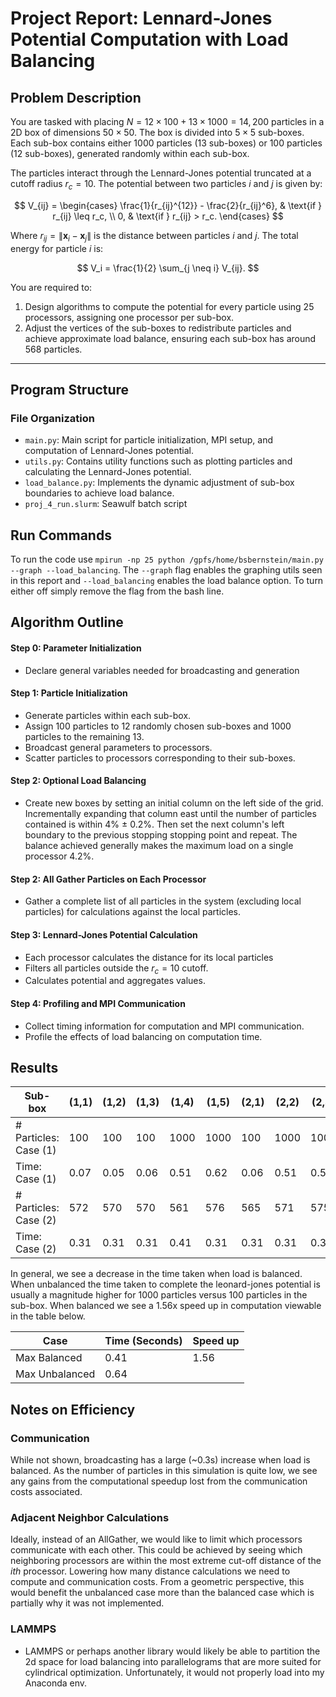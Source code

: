 # Project Report: Lennard-Jones Potential Computation with Load Balancing

## Problem Description

You are tasked with placing $N = 12 × 100 + 13 × 1000 = 14,200$ particles in a 2D box of dimensions $50 × 50$. The box is divided into $5 × 5$ sub-boxes. Each sub-box contains either $1000$ particles (13 sub-boxes) or $100$ particles (12 sub-boxes), generated randomly within each sub-box.

The particles interact through the Lennard-Jones potential truncated at a cutoff radius $r_c = 10$. The potential between two particles $i$ and $j$ is given by:

$$
V_{ij} =
\begin{cases}
\frac{1}{r_{ij}^{12}} - \frac{2}{r_{ij}^6}, & \text{if } r_{ij} \leq r_c, \\
0, & \text{if } r_{ij} > r_c.
\end{cases}
$$

Where $r_{ij} = \| \mathbf{x}_i - \mathbf{x}_j \|$ is the distance between particles $i$ and $j$. The total energy for particle $i$ is:

$$
V_i = \frac{1}{2} \sum_{j \neq i} V_{ij}.
$$

You are required to:

1. Design algorithms to compute the potential for every particle using 25 processors, assigning one processor per sub-box.
2. Adjust the vertices of the sub-boxes to redistribute particles and achieve approximate load balance, ensuring each sub-box has around $568$ particles.

---

## Program Structure

### File Organization

- `main.py`: Main script for particle initialization, MPI setup, and computation of Lennard-Jones potential.
- `utils.py`: Contains utility functions such as plotting particles and calculating the Lennard-Jones potential.
- `load_balance.py`: Implements the dynamic adjustment of sub-box boundaries to achieve load balance.
- `proj_4_run.slurm`: Seawulf batch script

## Run Commands
To run the code use ```mpirun -np 25 python /gpfs/home/bsbernstein/main.py --graph --load_balancing```. The ```--graph``` flag enables the graphing utils seen in this report and ```--load_balancing``` enables the load balance option. To turn either off simply remove the flag from the bash line.

## Algorithm Outline

#### **Step 0: Parameter Initialization**
- Declare general variables needed for broadcasting and generation

#### **Step 1: Particle Initialization**
- Generate particles within each sub-box.
- Assign $100$ particles to 12 randomly chosen sub-boxes and $1000$ particles to the remaining 13.
- Broadcast general parameters to processors.
- Scatter particles to processors corresponding to their sub-boxes.

#### **Step 2: Optional Load Balancing**
- Create new boxes by setting an initial column on the left side of the grid. Incrementally expanding that column east until the number of particles contained is within 4% $\pm$ 0.2%. Then set the next column's left boundary to the previous stopping stopping point and repeat. The balance achieved generally makes the maximum load on a single processor 4.2%.

#### **Step 2: All Gather Particles on Each Processor**
- Gather a complete list of all particles in the system (excluding local particles) for calculations against the local particles.

#### **Step 3: Lennard-Jones Potential Calculation**
- Each processor calculates the distance for its local particles
- Filters all particles outside the $r_c = 10$ cutoff.
- Calculates potential and aggregates values.

#### **Step 4: Profiling and MPI Communication**
- Collect timing information for computation and MPI communication.
- Profile the effects of load balancing on computation time.

## Results

| Sub-box            | (1,1) | (1,2) | (1,3) | (1,4) | (1,5) | (2,1) | (2,2) | (2,3) | (2,4) | (2,5) | (3,1) | (3,2) | (3,3) | (3,4) | (3,5) | (4,1) | (4,2) | (4,3) | (4,4) | (4,5) | (5,1) | (5,2) | (5,3) | (5,4) | (5,5) |
|--------------------|-------|-------|-------|-------|-------|-------|-------|-------|-------|-------|-------|-------|-------|-------|-------|-------|-------|-------|-------|-------|-------|-------|-------|-------|-------|
| # Particles: Case (1) | 100   | 100   | 100   | 1000  | 1000  | 100   | 1000  | 1000  | 100   | 100   | 1000  | 100   | 100   | 100   | 1000  | 1000  | 100   | 1000  | 100   | 1000  | 1000  | 1000  | 100  | 100  | 1000   |
| Time: Case (1)     | 0.07  | 0.05  | 0.06  | 0.51  | 0.62  | 0.06  | 0.51  | 0.51  | 0.06  | 0.06  | 0.64  | 0.06  | 0.06  | 0.07  | 0.5   | 0.52  | 0.06  | 0.51  | 0.53  | 0.63  | 0.51  | 0.51  | 0.06  | 0.06  | 0.51  |
| # Particles: Case (2) | 572   | 570   | 570   | 561   | 576   | 565   | 571   | 575   | 564   | 560   | 558   | 558   | 573   | 565   | 575   | 568   | 574   | 568   | 570   | 572   | 566   | 560   | 576   | 562   | 571   |
| Time: Case (2)     | 0.31  | 0.31  | 0.31  | 0.41  | 0.31  | 0.31  | 0.31  | 0.31  | 0.38  | 0.31  | 0.31  | 0.38  | 0.40  | 0.31  | 0.30  | 0.31  | 0.38  | 0.31  | 0.31  | 0.31  | 0.31  | 0.31  | 0.31  | 0.30  | 0.29  |

In general, we see a decrease in the time taken when load is balanced. When unbalanced the time taken to complete the leonard-jones potential is usually a magnitude higher for 1000 particles versus 100 particles in the sub-box. When balanced we see a 1.56x speed up in computation viewable in the table below.

| Case           | Time (Seconds) | Speed up |
|--------------------|----------|----------|
| Max Balanced      | 0.41     | 1.56   |
| Max Unbalanced    | 0.64     |


## Notes on Efficiency

### Communication
While not shown, broadcasting has a large (~0.3s) increase when load is balanced. As the number of particles in this simulation is quite low, we see any gains from the computational speedup lost from the communication costs associated.

### Adjacent Neighbor Calculations
Ideally, instead of an AllGather, we would like to limit which processors communicate with each other. This could be achieved by seeing which neighboring processors are within the most extreme cut-off distance of the $ith$ processor. Lowering how many distance calculations we need to compute and communication costs. From a geometric perspective, this would benefit the unbalanced case more than the balanced case which is partially why it was not implemented.

### LAMMPS
- LAMMPS or perhaps another library would likely be able to partition the 2d space for load balancing into parallelograms that are more suited for cylindrical optimization. Unfortunately, it would not properly load into my Anaconda env.

